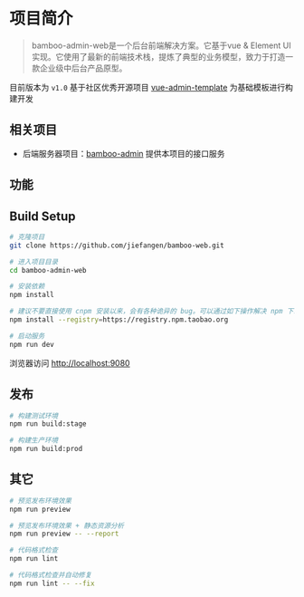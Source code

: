 # 项目简介

> bamboo-admin-web是一个后台前端解决方案。它基于vue & Element UI 实现。它使用了最新的前端技术栈，提炼了典型的业务模型，致力于打造一款企业级中后台产品原型。

目前版本为 `v1.0` 基于社区优秀开源项目 [vue-admin-template](https://github.com/PanJiaChen/vue-admin-template) 为基础模板进行构建开发

## 相关项目
- 后端服务器项目：[bamboo-admin](https://github.com/jiefangen/bamboo/tree/master/bamboo-admin) 提供本项目的接口服务

## 功能

## Build Setup

```bash
# 克隆项目
git clone https://github.com/jiefangen/bamboo-web.git

# 进入项目目录
cd bamboo-admin-web

# 安装依赖
npm install

# 建议不要直接使用 cnpm 安装以来，会有各种诡异的 bug。可以通过如下操作解决 npm 下载速度慢的问题
npm install --registry=https://registry.npm.taobao.org

# 启动服务
npm run dev
```

浏览器访问 [http://localhost:9080](http://localhost:9080)

## 发布

```bash
# 构建测试环境
npm run build:stage

# 构建生产环境
npm run build:prod
```

## 其它

```bash
# 预览发布环境效果
npm run preview

# 预览发布环境效果 + 静态资源分析
npm run preview -- --report

# 代码格式检查
npm run lint

# 代码格式检查并自动修复
npm run lint -- --fix
```



